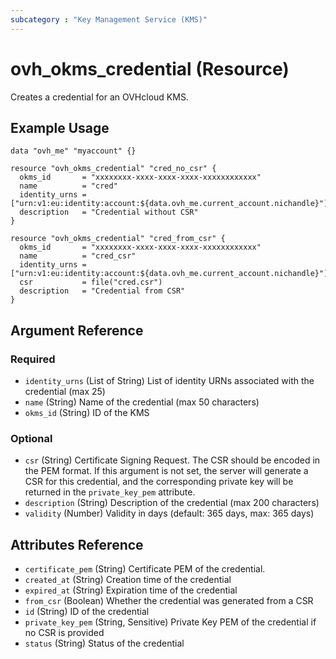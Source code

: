 ```yaml
---
subcategory : "Key Management Service (KMS)"
---
```


# ovh_okms_credential (Resource)

Creates a credential for an OVHcloud KMS.

## Example Usage

```hcl
data "ovh_me" "myaccount" {}

resource "ovh_okms_credential" "cred_no_csr" {
  okms_id       = "xxxxxxxx-xxxx-xxxx-xxxx-xxxxxxxxxxxx"
  name          = "cred"
  identity_urns = ["urn:v1:eu:identity:account:${data.ovh_me.current_account.nichandle}"]
  description   = "Credential without CSR"
}

resource "ovh_okms_credential" "cred_from_csr" {
  okms_id       = "xxxxxxxx-xxxx-xxxx-xxxx-xxxxxxxxxxxx"
  name          = "cred_csr"
  identity_urns = ["urn:v1:eu:identity:account:${data.ovh_me.current_account.nichandle}"]
  csr           = file("cred.csr")
  description   = "Credential from CSR"
}
```

## Argument Reference

### Required

- `identity_urns` (List of String) List of identity URNs associated with the credential (max 25)
- `name` (String) Name of the credential (max 50 characters)
- `okms_id` (String) ID of the KMS

### Optional

- `csr` (String) Certificate Signing Request. The CSR should be encoded in the PEM format. If this argument is not set, the server will generate a CSR for this credential, and the corresponding private key will be returned in the `private_key_pem` attribute.
- `description` (String) Description of the credential (max 200 characters)
- `validity` (Number) Validity in days (default: 365 days, max: 365 days)

## Attributes Reference

- `certificate_pem` (String) Certificate PEM of the credential.
- `created_at` (String) Creation time of the credential
- `expired_at` (String) Expiration time of the credential
- `from_csr` (Boolean) Whether the credential was generated from a CSR
- `id` (String) ID of the credential
- `private_key_pem` (String, Sensitive) Private Key PEM of the credential if no CSR is provided
- `status` (String) Status of the credential
